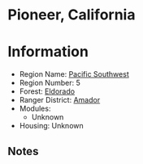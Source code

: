 
Pioneer, California
===================
  
# Information  
* Region Name: [Pacific Southwest]()  
* Region Number: 5  
* Forest: [Eldorado](http://www.fs.usda.gov/eldorado)  
* Ranger District: [Amador]()  
* Modules:  
  - Unknown  
* Housing: Unknown  
  
## Notes


